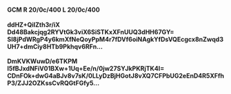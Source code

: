 #### GCM R 20/0c/400 L 20/0c/400
**ddHZ+QiIZth3r/iX**<br/>**Dd48Bakcjqg2RYVtGk3viX6SiSTKxXFnUUQ3dHH67GY=**<br/>**SI8jPdWRgP4y6kmXfNeQoyPpM4r7fDVf6oiNAgkYfDsVQEcgcx8nZwqd3UH7+dmCiy8HTb9Pkhqv6RFn...**<br/><br/>
**DmKVKWuwD/e6TKPM**<br/>**l5fBJxdNFiV01BXw+1Uq+Ee/n/0jw27SYJkPKRjTK4I=**<br/>**CDnFOk+dwG4aBJv8v7sK/0LLyDzBjHGotJ8vXQ7CFPbUG2eEnD4R5XFfhP3/ZJJ2OZKssCvRQGtFGfy5...**